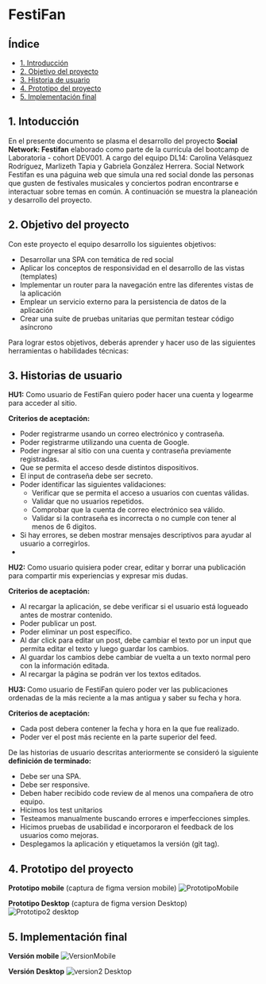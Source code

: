 # FestiFan

## Índice

* [1. Introducción](#1-Introducción)
* [2. Objetivo del proyecto](#2-Objetivo-del-proyecto)
* [3. Historia de usuario ](#3-Historia-de-usuario)
* [4. Prototipo del proyecto](#4-Prototipo-del-proyecto)
* [5. Implementación final](#5-Implementación-final)

## 1. Intoducción
En el presente documento se plasma el desarrollo del proyecto **Social Network: Festifan** elaborado como parte de la currícula del bootcamp de Laboratoria - cohort DEV001. A cargo del equipo DL14: Carolina Velásquez Rodríguez, Marlizeth Tapia y Gabriela González Herrera. 
Social Network Festifan es una páguina web que simula una red social donde las personas que gusten de festivales musicales y conciertos podran encontrarse e interactuar sobre temas en común.
A continuación se muestra la planeación y desarrollo del proyecto.

## 2. Objetivo del proyecto 

Con este proyecto el equipo desarrollo los siguientes objetivos:

* Desarrollar una SPA con temática de red social
* Aplicar los conceptos de responsividad en el desarrollo de las vistas (templates)
* Implementar un router para la navegación entre las diferentes vistas de la aplicación
* Emplear un servicio externo para la persistencia de datos de la aplicación
* Crear una suite de pruebas unitarias que permitan testear código asíncrono

Para lograr estos objetivos, deberás aprender y hacer uso de las siguientes
herramientas o habilidades técnicas:

## 3. Historias de usuario


**HU1:** Como usuario de FestiFan quiero poder hacer una cuenta y logearme para acceder al sitio.

**Criterios de aceptación:**

* Poder registrarme usando un correo electrónico y contraseña.
* Poder registrarme utilizando una cuenta de Google.
* Poder ingresar al sitio con una cuenta y contraseña previamente registradas.
* Que se permita el acceso desde distintos dispositivos.
* El input de contraseña debe ser secreto.
* Poder identificar las siguientes validaciones:
    - Verificar que se permita el acceso a usuarios con cuentas válidas.
    - Validar que no usuarios repetidos.
    - Comprobar que la cuenta de correo electrónico sea válido.
    - Validar si la contraseña es incorrecta o no cumple con tener al menos de 6 digitos.
* Si hay errores, se deben mostrar mensajes descriptivos para ayudar al usuario a corregirlos.
* 


**HU2:** Como usuario quisiera poder crear, editar y borrar una publicación para compartir mis experiencias y expresar mis dudas.

**Criterios de aceptación:**

* Al recargar la aplicación, se debe verificar si el usuario está logueado antes de mostrar contenido.
* Poder publicar un post.
* Poder eliminar un post específico.
* Al dar click para editar un post, debe cambiar el texto por un input que permita editar el texto y luego guardar los cambios.
* Al guardar los cambios debe cambiar de vuelta a un texto normal pero con la información editada.
* Al recargar la página se podrán ver los textos editados.

**HU3:** Como usuario de FestiFan quiero poder ver las publicaciones ordenadas de la más reciente a la mas antigua y saber su fecha y hora.

**Criterios de aceptación:**

* Cada post debera contener la fecha y hora en la que fue realizado.
* Poder ver el post más reciente en la parte superior del feed.

De las historias de usuario descritas anteriormente se consideró la siguiente **definición de terminado:**

* Debe ser una SPA.
* Debe ser responsive.
* Deben haber recibido code review de al menos una compañera de otro equipo.
* Hicimos los test unitarios
* Testeamos manualmente buscando errores e imperfecciones simples.
* Hicimos pruebas de usabilidad e incorporaron el feedback de los usuarios como mejoras.
* Desplegamos la aplicación y etiquetamos la versión (git tag).

## 4. Prototipo del proyecto

**Prototipo mobile** (captura de figma version mobile)
![PrototipoMobile](https://user-images.githubusercontent.com/114185794/211085134-0b9dd1d9-593f-48e3-9c8b-ddb09e728f97.PNG)




**Prototipo Desktop** (captura de figma version Desktop)
![Prototipo2 desktop](https://user-images.githubusercontent.com/114185794/211085188-119fc002-766b-43b5-a50d-a3d4e9e01a2f.PNG)




## 5. Implementación final

**Versión mobile**
![VersionMobile](https://user-images.githubusercontent.com/114185794/211085218-d0082339-6012-49ff-9c73-51d55131805c.PNG)




**Versión Desktop**
![version2 Desktop](https://user-images.githubusercontent.com/114185794/211085283-d387c783-b1a9-4c70-8750-276294d4d76d.png)




